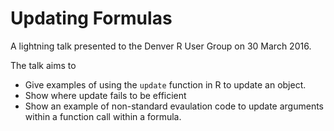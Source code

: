 # Updating Formulas
A lightning talk presented to the Denver R User Group on 30 March 2016.

The talk aims to 
* Give examples of using the `update` function in R to update an object.
* Show where update fails to be efficient
* Show an example of non-standard evaulation code to update arguments within a
  function call within a formula.
